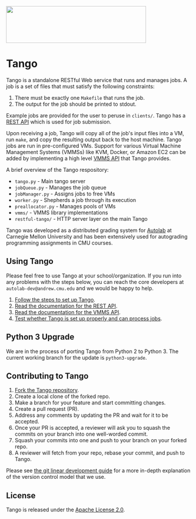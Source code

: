 <a href="http://autolabproject.com">
  <img src="http://svgshare.com/i/2Mf.svg" width="380px" height="100px">
</a>

Tango
======

Tango is a standalone RESTful Web service that runs and manages jobs. A job is a set of files that must satisfy the following constraints:

1. There must be exactly one `Makefile` that runs the job.
2. The output for the job should be printed to stdout. 

Example jobs are provided for the user to peruse in `clients/`. Tango has a [REST API](https://github.com/autolab/Tango/wiki/Tango-REST-API) which is used for job submission.

Upon receiving a job, Tango will copy all of the job's input files into a VM, run `make`, and copy the resulting output back to the host machine. Tango jobs are run in pre-configured VMs. Support for various Virtual Machine Management Systems (VMMSs) like KVM, Docker, or Amazon EC2 can be added by implementing a high level [VMMS API](https://github.com/autolab/Tango/wiki/Tango-VMMS-API) that Tango provides.

A brief overview of the Tango respository:

* `tango.py` - Main tango server
* `jobQueue.py` - Manages the job queue
* `jobManager.py` - Assigns jobs to free VMs
* `worker.py` - Shepherds a job through its execution
* `preallocator.py` - Manages pools of VMs
* `vmms/` - VMMS library implementations
* `restful-tango/` - HTTP server layer on the main Tango

Tango was developed as a distributed grading system for [Autolab](https://github.com/autolab/Autolab) at Carnegie Mellon University and has been extensively used for autograding programming assignments in CMU courses. 

## Using Tango

Please feel free to use Tango at your school/organization. If you run into any problems with the steps below, you can reach the core developers at `autolab-dev@andrew.cmu.edu` and we would be happy to help.

1. [Follow the steps to set up Tango](https://github.com/autolab/Tango/wiki/Set-up-Tango).
2. [Read the documentation for the REST API](https://github.com/autolab/Tango/wiki/Tango-REST-API).
3. [Read the documentation for the VMMS API](https://github.com/autolab/Tango/wiki/Tango-VMMS-API).
4. [Test whether Tango is set up properly and can process jobs](https://github.com/autolab/Tango/wiki/Testing-Tango).

## Python 3 Upgrade
We are in the process of porting Tango from Python 2 to Python 3. The current working branch for the update is `python3-upgrade`.

## Contributing to Tango

1. [Fork the Tango repository](https://github.com/autolab/Tango).
2. Create a local clone of the forked repo.
3. Make a branch for your feature and start committing changes.
3. Create a pull request (PR).
4. Address any comments by updating the PR and wait for it to be accepted.
5. Once your PR is accepted, a reviewer will ask you to squash the commits on your branch into one well-worded commit.
6. Squash your commits into one and push to your branch on your forked repo. 
7. A reviewer will fetch from your repo, rebase your commit, and push to Tango.
 
Please see [the git linear development guide](https://github.com/edx/edx-platform/wiki/How-to-Rebase-a-Pull-Request) for a more in-depth explanation of the version control model that we use.  

## License

Tango is released under the [Apache License 2.0](http://opensource.org/licenses/Apache-2.0). 
